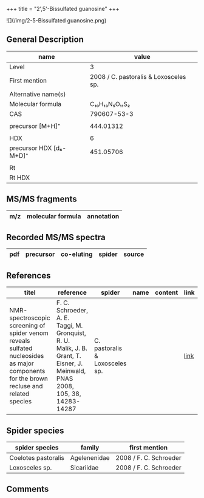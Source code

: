 +++
title = "2',5'-Bissulfated guanosine"
+++

![](/img/2-5-Bissulfated guanosine.png)

## General Description

| name                    | value                                 |
|-------------------------|---------------------------------------|
| Level                   | 3                                     |
| First mention           | 2008 / C. pastoralis & Loxosceles sp. |
| Alternative name(s)     |                                       |
| Molecular formula       | C₁₀H₁₃N₅O₁₁S₂                         |
| CAS                     | 790607-53-3                           |
|                         |                                       |
| precursor  [M+H]⁺       | 444.01312                             |
|                         |                                       |
| HDX                     | 6                                     |
| precursor HDX [d₆-M+D]⁺ | 451.05706                             |
|                         |                                       |
| Rt                      |                                       |
| Rt HDX                  |                                       |



## MS/MS fragments

| m/z       | molecular formula | annotation      |
|-----------|-------------------|-----------------|


## Recorded MS/MS spectra

| pdf | precursor | co-eluting | spider             | source                       |
|-----|-----------|------------|--------------------|------------------------------|



## References

| titel                                                                                                                  | reference                                                                  | spider      | name | content | link                                           |
|----------------------------------------------------------------------------------------------------------------------------------------|-------------------------------------------------------------------------------------------------------------------------------|--------------------------------|------|---------|-----------------------------------------|
| NMR-spectroscopic screening of spider venom reveals sulfated nucleosides as major components for the brown recluse and related species | F. C. Schroeder, A. E. Taggi, M. Gronquist, R. U. Malik, J. B. Grant, T. Eisner, J. Meinwald, PNAS 2008, 105, 38, 14283-14287 | C. pastoralis & Loxosceles sp. |      |         | [link](https://doi.org/10.1073/pnas.0806840105) |


## Spider species

| spider species      | family       | first mention          |
|---------------------|--------------|------------------------|
| Coelotes pastoralis | Agelenenidae | 2008 / F. C. Schroeder |
| Loxosceles sp.      | Sicariidae   | 2008 / F. C. Schroeder |

## Comments
